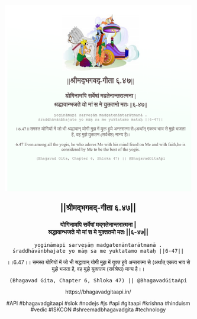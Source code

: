 <img src="../../asset/BG_6_47.png"/>
<center><h2>||श्रीमद्‍भगवद्‍-गीता ६.४७||</h2>
<h3>योगिनामपि सर्वेषां मद्गतेनान्तरात्मना |<br/>श्रद्धावान्भजते यो मां स मे युक्ततमो मतः ||६-४७||</h3>
<pre>yogināmapi sarveṣāṃ madgatenāntarātmanā .<br/>śraddhāvānbhajate yo māṃ sa me yuktatamo mataḥ ||6-47||</pre>
<p>।।6.47।। समस्त योगियों में जो भी श्रद्धावान् योगी मुझ में युक्त हुये अन्तरात्मा से (अर्थात् एकत्व भाव से मुझे भजता है, वह मुझे युक्ततम (सर्वश्रेष्ठ) मान्य है।।</p>
<pre>(Bhagavad Gita, Chapter 6, Shloka 47) || @BhagavadGitaApi</pre><p>https://bhagavadgitaapi.in/</p><p>#API #bhagavadgitaapi #slok #nodejs #js #api #gitaapi #krishna #hinduism #vedic #ISKCON #shreemadbhagavadgita #technology</p></center>